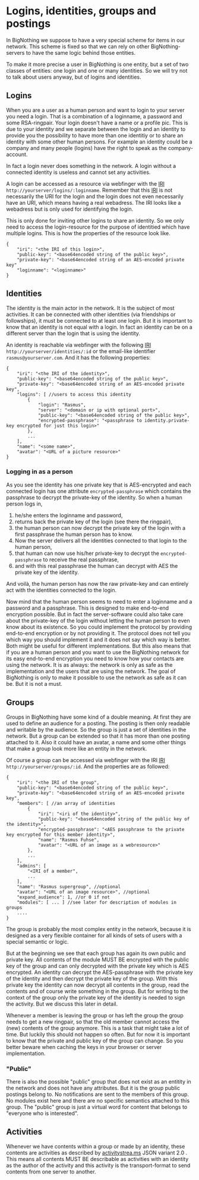 # Logins, identities, groups and postings

In BigNothing we suppose to have a very special scheme for items in our network. This scheme is fixed so that we can rely on other BigNothing-servers to have the same logic behind those entities.

To make it more precise a user in BigNothing is one entity, but a set of two classes of entities: one login and one or many identities. So we will try not to talk about users anyway, but of logins and identities.

## Logins

When you are a user as a human person and want to login to your server you need a login. That is a combination of a loginname, a password and some RSA-ringpair. Your login doesn't have a name or a profile pic. This is due to your identity and we separate between the login and an identity to provide you the possibility to have more than one identitiy or to share an identity with some other human persons. For example an identity could be a company and many people (logins) have the right to speak as the company-account.

In fact a login never does something in the network. A login without a connected identity is useless and cannot set any activities.

A login can be accessed as a resource via webfinger with the [IRI](http://tools.ietf.org/html/rfc3987) `http://yourserver/logins/:loginname`. Remember that this [IRI](http://tools.ietf.org/html/rfc3987) is not necessarily the URI for the login and the login does not even necessarily have an URI, which means having a real webadress. The IRI looks like a webadress but is only used for identifying the login.

This is only done for inviting other logins to share an identity. So we only need to access the login-resource for the purpose of identitied which have multiple logins. This is how the properties of the resource look like.

	{
		"iri": "<the IRI of this login>",
		"public-key": "<base64encoded string of the public key>",
		"private-key": "<base64encoded string of an AES-encoded private key"
		"loginname": "<loginname>"
	}


## Identities

The identity is the main actor in the network. It is the subject of most activities. It can be connected with other identities (via friendships or followships), it must be connected to at least one login. But it is important to know that an identity is not equal with a login. In fact an identity can be on a different server than the login that is using the identity.

An identity is reachable via webfinger with the following [IRI](http://tools.ietf.org/html/rfc3987) `http://yourserver/identities/:id` or the email-like identifier `rasmus@yourserver.com`. And it has the following properties: 

	{
		"iri": "<the IRI of the identity>",
		"public-key": "<base64encoded string of the public key>",
		"private-key": "<base64encoded string of an AES-encoded private key",
		"logins": [ //users to access this identity
			{
				"login": "Rasmus",
				"server": "<domain or ip with optional port>",
				"public-key": "<base64encoded string of the public key>",
				"encrypted-passphrase": "<passphrase to identity.private-key encrypted for just this login>"
			},
			...
		],
		"name": "<some name>",
		"avatar": "<URL of a picture resource>"
	}
	
### Logging in as a person

As you see the identity has one private key that is AES-encrypted and each connected login has one attribute `encrypted-passphrase` which contains the passphrase to decrypt the private-key of the identity. So when a human person logs in, 

1. he/she enters the loginname and password, 
2. returns back the private key of the login (see there the ringpair), 
3. the human person can now decrypt the private key of the login with a first passphrase the human person has to know.
4. Now the server delivers all the identities connected to that login to the human person,
5. that human can now use his/her private-key to decrypt the `encrypted-passphrase` to receive the real passphrase,
6. and with this real passphrase the human can decrypt with AES the private key of the identity.

And voilà, the human person has now the raw private-key and can entirely act with the identities connected to the login.

Now mind that the human person seems to need to enter a loginname and a password and a passphrase. This is designed to make end-to-end encryption possible. But in fact the server-software could also take care about the private-key of the login without letting the human person to even know about its existence. So you could implement the protocol by providing end-to-end encryption or by not providing it. The protocol does not tell you which way you should implement it and it does not say which way is better. Both might be useful for different implementations. But this also means that if you are a human person and you want to use the BigNothing network for its easy end-to-end encryption you need to know how your contacts are using the network. It is as always: the network is only as safe as the implementation and the users that are using the network. The goal of BigNothing is only to make it possible to use the network as safe as it can be. But it is not a must.

## Groups

Groups in BigNothing have some kind of a double meaning. At first they are used to define an audience for a posting. The posting is then only readable and writable by the audience. So the group is just a set of identities in the network. But a group can be extended so that it has more than one posting attached to it. Also it could have an avatar, a name and some other things that make a group look more like an entity in the network.

Of course a group can be accessed via webfinger with the IRI [IRI](http://tools.ietf.org/html/rfc3987) `http://yourserver/groups/:id`. And the properties are as followed:

	{
		"iri": "<the IRI of the group",
		"public-key": "<base64encoded string of the public key>",
		"private-key": "<base64encoded string of an AES-encoded private key",
		"members": [ //an array of identities
			{
				"iri": "<iri of the identity>",
				"public-key": "<base64encoded string of the public key of the identity>",
				"encrypted-passphrase": "<AES passphrase to the private key encrypted for this member identity>",
				"name": "Rasmus Fuhse",
				"avatar": "<URL of an image as a webresource>"
			},
			...
		],
		"admins": [
			"<IRI of a member",
			...
		],
		"name": "Rasmus supergroup", //optional
		"avatar": "<URL of an image resource>", //optional
		"expand_audience": 1, //or 0 if not
		"modules": [ ... ] //see later for description of modules in groups
		....
	}

The group is probably the most complex entity in the network, because it is designed as a very flexible container for all kinds of sets of users with a special semantic or logic.

But at the beginning we see that each group has again its own public and private key. All contents of the module MUST BE encrypted with the public key of the group and can only decrypted with the private key which is AES encrypted. An identity can decrypt the AES-passphrase with the private key of the identity and then decrypt the private key of the group. With this private key the identity can now decrypt all contents in the group, read the contents and of course write something in the group. But for writing to the context of the group only the private key of the identity is needed to sign the activity. But we discuss this later in detail.

Whenever a member is leaving the group or has left the group the group needs to get a new ringpair, so that the old member cannot access the (new) contents of the group anymore. This is a task that might take a lot of time. But luckily this should not happen so often. But for now it is important to know that the private and public key of the group can change. So you better beware when caching the keys in your browser or server implementation.

### "Public"

There is also the possible "public" group that does not exist as an entitity in the network and does not have any attributes. But it is the group public postings belong to. No notifications are sent to the members of this group. No modules exist here and there are no specific semantics attached to this group. The "public" group is just a virtual word for content that belongs to "everyone who is interested".

## Activities

Whenever we have contents within a group or made by an identity, these contents are activities as described by [activitystrea.ms](http://activitystrea.ms/) JSON variant 2.0 . This means all contents MUST BE describable as activities with an identity as the author of the activity and this activity is the transport-format to send contents from one server to another.
